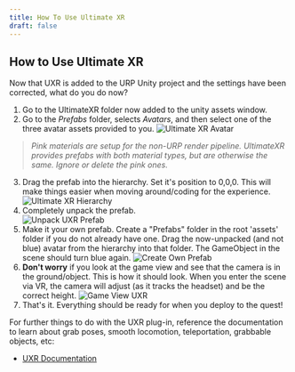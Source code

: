 ```yaml
---
title: How To Use Ultimate XR
draft: false
---
```

## How to Use Ultimate XR

Now that UXR is added to the URP Unity project and the settings have been corrected, what do you do now?

1. Go to the UltimateXR folder now added to the unity assets window.
2. Go to the *Prefabs* folder, selects *Avatars*, and then select one of the three avatar assets provided to you.
![Ultimate XR Avatar](/images/unity/virtual-reality/ultimate-xr-avatar.png)
> *Pink materials are setup for the non-URP render pipeline. UltimateXR provides prefabs with both material types, but are otherwise the same. Ignore or delete the pink ones.*


3. Drag the prefab into the hierarchy. Set it's position to 0,0,0. This will make things easier when moving around/coding for the experience.  
![Ultimate XR Hierarchy](/images/unity/virtual-reality/hierarchy-ultimate-xr.png)
4. Completely unpack the prefab.  
![Unpack UXR Prefab](/images/unity/virtual-reality/uxr-unpack-prefab.png)
5. Make it your own prefab. Create a "Prefabs" folder in the root 'assets' folder if you do not already have one. Drag the now-unpacked (and not blue) avatar from the hierarchy into that folder. The GameObject in the scene should turn blue again.
![Create Own Prefab](/images/unity/virtual-reality/separate-prefab-uxr.png)
6. **Don't worry** if you look at the game view and see that the camera is in the ground/object. This is how it should look. When you enter the scene via VR, the camera will adjust (as it tracks the headset) and be the correct height.
![Game View UXR](/images/unity/virtual-reality/game-view-uxr.png)
7. That's it. Everything should be ready for when you deploy to the quest!

For further things to do with the UXR plug-in, reference the documentation to learn about grab poses, smooth locomotion, teleportation, grabbable objects, etc:
  - [UXR Documentation](https://www.ultimatexr.io/guides/what-is-ultimatexr/)
